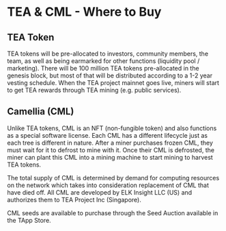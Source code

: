 # TEA & CML - Where to Buy
## TEA Token

TEA tokens will be pre-allocated to investors, community members, the team, as well as being earmarked for other functions (liquidity pool / marketing). There will be 100 million TEA tokens pre-allocated in the genesis block, but most of that will be distributed according to a 1-2 year vesting schedule. When the TEA project mainnet goes live, miners will start to get TEA rewards through TEA mining (e.g. public services). 

## Camellia (CML)
Unlike TEA tokens, CML is an NFT (non-fungible token) and also functions as a special software license. Each CML has a different lifecycle just as each tree is different in nature. After a miner purchases frozen CML, they must wait for it to defrost to mine with it. Once their CML is defrosted, the miner can plant this CML into a mining machine to start mining to harvest TEA tokens.

The total supply of CML is determined by demand for computing resources on the network which takes into consideration replacement of CML that have died off. All CML are developed by ELK Insight LLC (US) and authorizes them to TEA Project Inc (Singapore). 

CML seeds are available to purchase through the Seed Auction available in the TApp Store.
